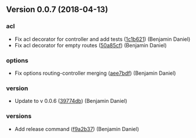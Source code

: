 ## Version 0.0.7 (2018-04-13)


### acl

* Fix acl decorator for controller and add tests ([1c1b621](https://github.com/BenjD90/routing-controllers-wrapper/commit/1c1b621)) (Benjamin Daniel)
* Fix acl decorator for empty routes ([50a85cf](https://github.com/BenjD90/routing-controllers-wrapper/commit/50a85cf)) (Benjamin Daniel)

### options

* Fix options routing-controller merging ([aee7bdf](https://github.com/BenjD90/routing-controllers-wrapper/commit/aee7bdf)) (Benjamin Daniel)

### version

* Update to v 0.0.6 ([39774db](https://github.com/BenjD90/routing-controllers-wrapper/commit/39774db)) (Benjamin Daniel)

### versions

* Add release command ([f9a2b37](https://github.com/BenjD90/routing-controllers-wrapper/commit/f9a2b37)) (Benjamin Daniel)



